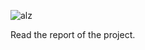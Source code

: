 
![alz](https://user-images.githubusercontent.com/25617530/60969659-c0ca1800-a328-11e9-9b1e-cff3f3b4b8d5.PNG)

Read the report of the project.
